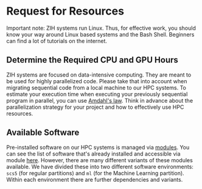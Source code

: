 # Request for Resources

Important note: ZIH systems run Linux. Thus, for effective work, you should know your way around
Linux based systems and the Bash Shell. Beginners can find a lot of tutorials on the internet.

## Determine the Required CPU and GPU Hours

ZIH systems are focused on data-intensive computing. They are meant to be used for highly
parallelized code. Please take that into account when migrating sequential code from a local
machine to our HPC systems. To estimate your execution time when executing your previously sequential program
in parallel, you can use [Amdahl's law][1]. Think in advance about the parallelization strategy for
your project and how to effectively use HPC resources.

## Available Software

Pre-installed software on our HPC systems is managed via [modules][2]. You can 
see the list of software that's already installed and accessible via module [here][3]. However, 
there are many different variants of these modules available. We have divided these into two different software environments: `scs5` (for regular partitions) and `ml` (for the Machine Learning partition). 
Within each environment there are further dependencies and variants.

[1]: https://en.wikipedia.org/wiki/Amdahl%27s_law
[2]: https://doc.zih.tu-dresden.de/software/modules/
[3]: https://gauss-allianz.de/de/application?organizations%5B0%5D=1200
